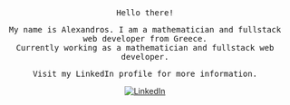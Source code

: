 <div align="center">
  <samp>
    <p>
      Hello there!
    </p>
    <p>
     My name is Alexandros. I am a mathematician and fullstack web developer from Greece.
      <br>
      Currently working as a mathematician and fullstack web developer.
    </p>
    <p>
      Visit my LinkedIn profile for more information.
    </p>
   
  </samp>

[![LinkedIn](https://img.shields.io/badge/LinkedIn-0077B5?style=for-the-badge&logo=linkedin&logoColor=white)](https://www.linkedin.com/in/alexandros-polymeros-93776811a/)

</div>


